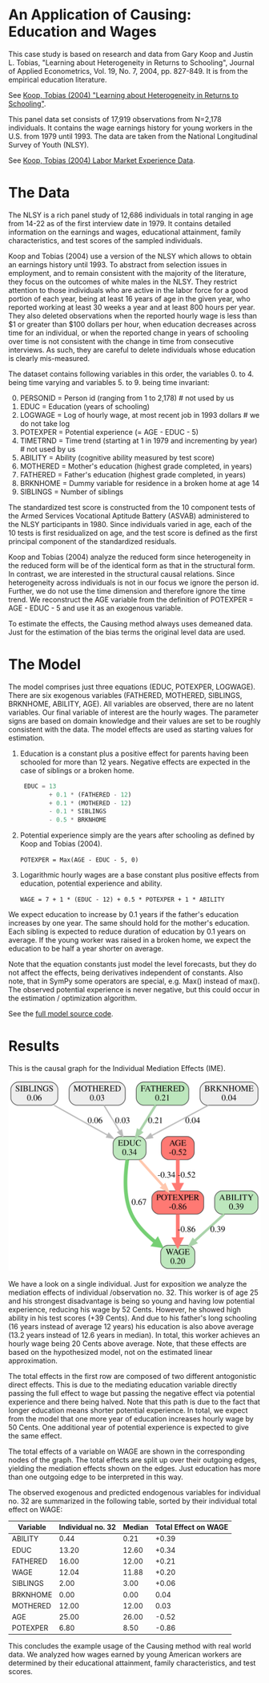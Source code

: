 # An Application of Causing: Education and Wages

This case study is based on research and data from
Gary Koop and Justin L. Tobias, "Learning about Heterogeneity in Returns
to Schooling", Journal of Applied Econometrics, Vol. 19, No. 7, 2004,
pp. 827-849. It is from the empirical education literature.

See [Koop, Tobias (2004) "Learning about Heterogeneity in Returns to Schooling"](https://www.economics.uci.edu/files/docs/workingpapers/2001-02/Tobias-07.pdf).

This panel data set consists of 17,919 observations from N=2,178
individuals. It contains the wage earnings history for young workers in
the U.S. from 1979 until 1993. The data are taken from the National
Longitudinal Survey of Youth (NLSY).

See [Koop, Tobias (2004) Labor Market Experience Data](http://people.stern.nyu.edu/wgreene/Econometrics/PanelDataSets.htm).

# The Data

The NLSY is a rich panel study of 12,686 individuals in total ranging in
age from 14-22 as of the first interview date in 1979. It contains detailed
information on the earnings and wages, educational attainment, family
characteristics, and test scores of the sampled individuals.

Koop and Tobias (2004) use a version of the NLSY which allows to obtain an
earnings history until 1993. To abstract from selection issues in
employment, and to remain consistent with the majority of the literature,
they focus on the outcomes of white males in the NLSY. They restrict
attention to those individuals who are active in the labor force for a good
portion of each year, being at least 16 years of age in the given year, who
reported working at least 30 weeks a year and at least 800 hours per year.
They also deleted observations when the reported hourly wage is less than
$1 or greater than $100 dollars per hour, when education decreases across
time for an individual, or when the reported change in years of schooling
over time is not consistent with the change in time from consecutive
interviews. As such, they are careful to delete individuals whose education
is clearly mis-measured.   

The dataset contains following variables in this order, the variables 0. to 4.
being time varying and variables 5. to 9. being time invariant:

0. PERSONID = Person id (ranging from 1 to 2,178)                           # not used by us
1. EDUC = Education (years of schooling)
2. LOGWAGE  = Log of hourly wage, at most recent job in 1993 dollars        # we do not take log
3. POTEXPER = Potential experience (= AGE - EDUC - 5)
4. TIMETRND = Time trend (starting at 1 in 1979 and incrementing by year)   # not used by us
5. ABILITY = Ability (cognitive ability measured by test score)
6. MOTHERED = Mother's education (highest grade completed, in years)
7. FATHERED = Father's education (highest grade completed, in years)
8. BRKNHOME = Dummy variable for residence in a broken home at age 14
9. SIBLINGS = Number of siblings

The standardized test score is constructed from the 10 component tests of the
Armed Services Vocational Aptitude Battery (ASVAB) administered to the NLSY
participants in 1980. Since individuals varied in age, each of the 10 tests is
first residualized on age, and the test score is defined as the first principal
component of the standardized residuals.

Koop and Tobias (2004) analyze the reduced form since heterogeneity in the reduced form will be of the identical form as that in the structural form. In contrast, we are interested in the structural causal relations. Since heterogeneity across individuals is not in our focus we ignore the person id. Further, we do not use the time dimension and therefore ignore the time trend. We reconstruct the AGE variable from the definition of POTEXPER = AGE - EDUC - 5 and use it as an exogenous variable.

To estimate the effects, the Causing method always uses demeaned data.
Just for the estimation of the bias terms the original level data are used.

# The Model

The model comprises just three equations (EDUC, POTEXPER, LOGWAGE). 
There are six exogenous variables (FATHERED, MOTHERED, SIBLINGS, BRKNHOME,
ABILITY, AGE). All variables are observed, there are no latent variables.
Our final variable of interest are the hourly wages.
The parameter signs are based on domain knowledge and their
values are set to be roughly consistent with the data. The model effects
are used as starting values for estimation.

1. Education is a constant plus a positive effect for parents having been
schooled for more than 12 years. Negative effects are expected in the case of
siblings or a broken home.

   ```python
    EDUC = 13
           + 0.1 * (FATHERED - 12)
           + 0.1 * (MOTHERED - 12)
           - 0.1 * SIBLINGS
           - 0.5 * BRKNHOME
   ```

2. Potential experience simply are the years after schooling as defined by
Koop and Tobias (2004).

   `POTEXPER = Max(AGE - EDUC - 5, 0)`

3. Logarithmic hourly wages are a base constant plus positive effects from
education, potential experience and ability.

   `WAGE = 7 + 1 * (EDUC - 12) + 0.5 * POTEXPER + 1 * ABILITY`

We expect education to
increase by 0.1 years if the father's education increases by one year.
The same should hold for the mother's education. Each sibling is
expected to reduce duration of education by 0.1 years on average.
If the young worker was raised in a broken home, we expect the
education to be half a year shorter on average.

Note that the equation constants just model the level forecasts, but they
do not affect the effects, being derivatives independent of constants. Also note, that in SymPy some operators are special, e.g. Max() instead of max().
The observed potential experience is never negative, but this could occur
in the estimation / optimization algorithm. 

See the [full model source code](https://github.com/realrate/Causing/blob/develop/causing/examples/models.py#L79-L160).

# Results

This is the causal graph for the Individual Mediation Effects (IME). 

![Individual Mediation Effects (IME)](../images_education/IME_32.svg)

We have a look on a single individual. Just for exposition we analyze the mediation effects of individual /observation no. 32. This worker is of age 25 and his strongest disadvantage is being so young and having low potential experience, reducing his wage by 52 Cents. However, he showed high ability in his test scores (+39 Cents). And due to his father's long schooling (16 years instead of average 12 years) his education is also above average (13.2 years instead of 12.6 years in median). In total, this worker achieves an hourly wage being 20 Cents above average. Note, that these effects are based on the hypothesized model, not on the estimated linear approximation.

The total effects in the first row are composed of two different antogonistic direct effects. This is due to the mediating
education variable directly passing the full effect to wage but passing the negative effect via potential experience and there
being halved. Note that this path is due to the fact that longer education means shorter potential experience. In total, we expect from the model that one more year of education increases hourly wage by 50 Cents. 
One additional year of potential experience is expected to give the same effect.

The total effects of a variable on WAGE are shown in the corresponding nodes of the graph. The total effects are split up over their outgoing edges, yielding the mediation effects shown on the edges. Just education has more than one outgoing edge to be interpreted in this way.

The observed exogenous and predicted endogenous variables for individual no. 32 are summarized in the following table, sorted by their individual total effect on WAGE:

Variable | Individual no. 32 | Median | Total Effect on WAGE
--- | --- | --- | ---
ABILITY | 0.44 | 0.21 | +0.39
EDUC | 13.20 | 12.60 | +0.34
FATHERED | 16.00 | 12.00 | +0.21
WAGE | 12.04 | 11.88 | +0.20
SIBLINGS | 2.00 | 3.00 | +0.06
BRKNHOME | 0.00 | 0.00 | 0.04
MOTHERED | 12.00 | 12.00 | 0.03
AGE | 25.00 | 26.00 | -0.52
POTEXPER | 6.80 | 8.50 | -0.86

This concludes the example usage of the Causing method with real world data. We analyzed how wages earned by young American workers are determined by their educational
attainment, family characteristics, and test scores.

